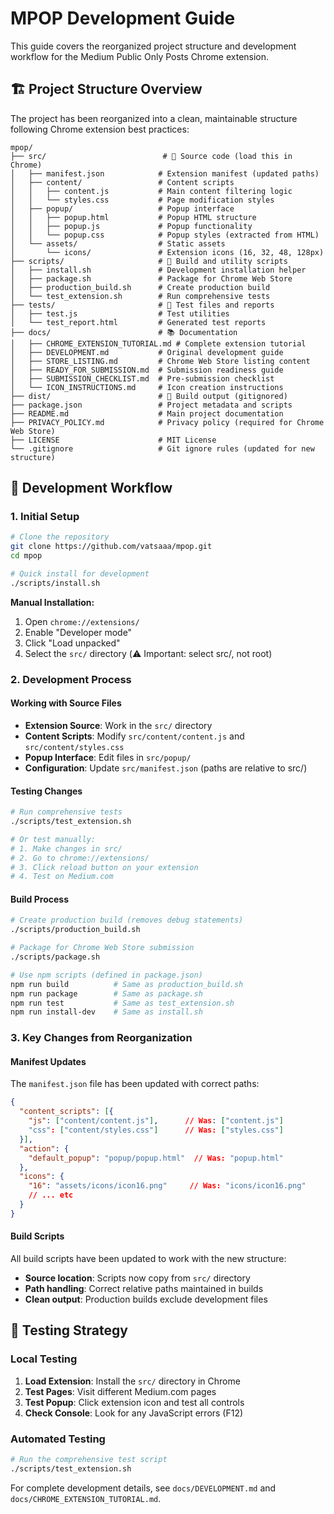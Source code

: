 # MPOP Development Guide

This guide covers the reorganized project structure and development workflow for the Medium Public Only Posts Chrome extension.

## 🏗️ Project Structure Overview

The project has been reorganized into a clean, maintainable structure following Chrome extension best practices:

```
mpop/
├── src/                          # 🎯 Source code (load this in Chrome)
│   ├── manifest.json            # Extension manifest (updated paths)
│   ├── content/                 # Content scripts
│   │   ├── content.js           # Main content filtering logic
│   │   └── styles.css           # Page modification styles
│   ├── popup/                   # Popup interface
│   │   ├── popup.html           # Popup HTML structure
│   │   ├── popup.js             # Popup functionality
│   │   └── popup.css            # Popup styles (extracted from HTML)
│   └── assets/                  # Static assets
│       └── icons/               # Extension icons (16, 32, 48, 128px)
├── scripts/                     # 🔧 Build and utility scripts
│   ├── install.sh               # Development installation helper
│   ├── package.sh               # Package for Chrome Web Store
│   ├── production_build.sh      # Create production build
│   └── test_extension.sh        # Run comprehensive tests
├── tests/                       # 🧪 Test files and reports
│   ├── test.js                  # Test utilities
│   └── test_report.html         # Generated test reports
├── docs/                        # 📚 Documentation
│   ├── CHROME_EXTENSION_TUTORIAL.md # Complete extension tutorial
│   ├── DEVELOPMENT.md           # Original development guide
│   ├── STORE_LISTING.md         # Chrome Web Store listing content
│   ├── READY_FOR_SUBMISSION.md  # Submission readiness guide
│   ├── SUBMISSION_CHECKLIST.md  # Pre-submission checklist
│   └── ICON_INSTRUCTIONS.md     # Icon creation instructions
├── dist/                        # 🚀 Build output (gitignored)
├── package.json                 # Project metadata and scripts
├── README.md                    # Main project documentation
├── PRIVACY_POLICY.md            # Privacy policy (required for Chrome Web Store)
├── LICENSE                      # MIT License
└── .gitignore                   # Git ignore rules (updated for new structure)
```

## 🚀 Development Workflow

### 1. Initial Setup

```bash
# Clone the repository
git clone https://github.com/vatsaaa/mpop.git
cd mpop

# Quick install for development
./scripts/install.sh
```

**Manual Installation:**
1. Open `chrome://extensions/`
2. Enable "Developer mode"
3. Click "Load unpacked"
4. Select the `src/` directory (⚠️ Important: select src/, not root)

### 2. Development Process

#### Working with Source Files

- **Extension Source**: Work in the `src/` directory
- **Content Scripts**: Modify `src/content/content.js` and `src/content/styles.css`
- **Popup Interface**: Edit files in `src/popup/`
- **Configuration**: Update `src/manifest.json` (paths are relative to src/)

#### Testing Changes

```bash
# Run comprehensive tests
./scripts/test_extension.sh

# Or test manually:
# 1. Make changes in src/
# 2. Go to chrome://extensions/
# 3. Click reload button on your extension
# 4. Test on Medium.com
```

#### Build Process

```bash
# Create production build (removes debug statements)
./scripts/production_build.sh

# Package for Chrome Web Store submission
./scripts/package.sh

# Use npm scripts (defined in package.json)
npm run build          # Same as production_build.sh
npm run package        # Same as package.sh
npm run test           # Same as test_extension.sh
npm run install-dev    # Same as install.sh
```

### 3. Key Changes from Reorganization

#### Manifest Updates

The `manifest.json` file has been updated with correct paths:

```json
{
  "content_scripts": [{
    "js": ["content/content.js"],      // Was: ["content.js"]
    "css": ["content/styles.css"]      // Was: ["styles.css"]
  }],
  "action": {
    "default_popup": "popup/popup.html"  // Was: "popup.html"
  },
  "icons": {
    "16": "assets/icons/icon16.png"     // Was: "icons/icon16.png"
    // ... etc
  }
}
```

#### Build Scripts

All build scripts have been updated to work with the new structure:
- **Source location**: Scripts now copy from `src/` directory
- **Path handling**: Correct relative paths maintained in builds
- **Clean output**: Production builds exclude development files

## 🧪 Testing Strategy

### Local Testing

1. **Load Extension**: Install the `src/` directory in Chrome
2. **Test Pages**: Visit different Medium.com pages
3. **Test Popup**: Click extension icon and test all controls
4. **Check Console**: Look for any JavaScript errors (F12)

### Automated Testing

```bash
# Run the comprehensive test script
./scripts/test_extension.sh
```

For complete development details, see `docs/DEVELOPMENT.md` and `docs/CHROME_EXTENSION_TUTORIAL.md`.
